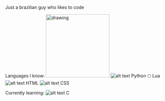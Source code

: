 Just a brazilian guy who likes to code

Languages I know:
<img src="https://github.com/yurijserrano/Github-Profile-Readme-Logos/blob/master/programming%20languages/python.svg" alt="drawing" width="200"/>
![alt text](https://github.com/yurijserrano/Github-Profile-Readme-Logos/blob/master/programming%20languages/python.svg) Python
🌕 Lua
![alt text](https://github.com/yurijserrano/Github-Profile-Readme-Logos/blob/master/others/html.svg) HTML
![alt text](https://github.com/yurijserrano/Github-Profile-Readme-Logos/blob/master/others/css.svg) CSS

Currently learning:
![alt text](https://github.com/yurijserrano/Github-Profile-Readme-Logos/blob/master/programming%20languages/c.svg) C
